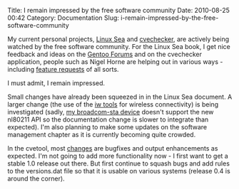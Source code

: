 Title: I remain impressed by the free software community
Date: 2010-08-25 00:42
Category: Documentation
Slug: i-remain-impressed-by-the-free-software-community

My current personal projects, [Linux
Sea](http://swift.siphos.be/linux_sea) and
[cvechecker](http://cvechecker.sourceforge.net), are actively being
watched by the free software community. For the Linux Sea book, I get
nice feedback and ideas on the [Gentoo
Forums](https://forums.gentoo.org/viewtopic-t-812252.html) and on the
cvechecker application, people such as Nigel Horne are helping out in
various ways - including [feature
requests](http://cvechecker.sourceforge.net/docs/featurerequests.html)
of all sorts.

I must admit, I remain impressed.

Small changes have already been squeezed in in the Linux Sea document. A
larger change (the use of the [iw
tools](http://wireless.kernel.org/en/users/Documentation/iw) for
wireless connectivity) is being investigated (sadly, [my broadcom-sta
device](http://blog.siphos.be/2010/08/new-laptop-time-to-play/) doesn't
support the new nl80211 API so the documentation change is slower to
integrate than expected). I'm also planning to make some updates on the
software management chapter as it is currently becoming quite crowded.

In the cvetool, most
[changes](http://cvechecker.svn.sourceforge.net/viewvc/cvechecker/ChangeLog?view=markup)
are bugfixes and output enhancements as expected. I'm not going to add
more functionality now - I first want to get a stable 1.0 release out
there. But first continue to squash bugs and add rules to the
versions.dat file so that it is usable on various systems (release 0.4
is around the corner).
